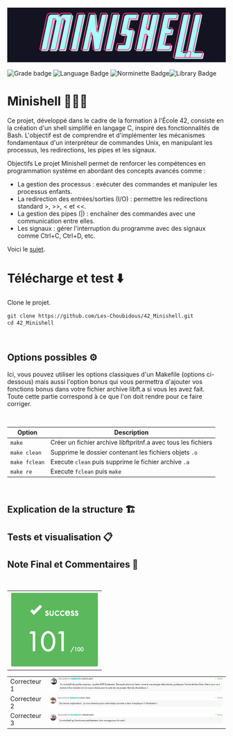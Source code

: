 ![Minishell logo](.media/minishell_logo.png)

![Grade badge](https://img.shields.io/badge/00_%2F_100-004d40?label=final%20grade&labelColor=151515&logo=data:image/svg%2bxml;base64,PHN2ZyB4bWxucz0iaHR0cDovL3d3dy53My5vcmcvMjAwMC9zdmciIGhlaWdodD0iMjRweCIgdmlld0JveD0iMCAwIDI0IDI0IiB3aWR0aD0iMjRweCIgZmlsbD0iI0ZGRkZGRiI+PHBhdGggZD0iTTAgMGgyNHYyNEgweiIgZmlsbD0ibm9uZSIvPjxwYXRoIGQ9Ik0xMiAxNy4yN0wxOC4xOCAyMWwtMS42NC03LjAzTDIyIDkuMjRsLTcuMTktLjYxTDEyIDIgOS4xOSA4LjYzIDIgOS4yNGw1LjQ2IDQuNzNMNS44MiAyMXoiLz48L3N2Zz4=) ![Language Badge](https://img.shields.io/badge/C-fe428e?logo=C&label=language&labelColor=151515) ![Norminette Badge](https://img.shields.io/badge/passing-brightgreen?logo=42&label=norminette&labelColor=151515)![Library Badge](https://img.shields.io/badge/our_own_libft-004d40?logo=GitHub&label=library%20used&labelColor=151515)

# Minishell 👩🏼‍💻

Ce projet, développé dans le cadre de la formation à l'École 42, consiste en la création d'un shell simplifié en langage C, inspiré des fonctionnalités de Bash. L'objectif est de comprendre et d'implémenter les mécanismes fondamentaux d'un interpréteur de commandes Unix, en manipulant les processus, les redirections, les pipes et les signaux.

Objectifs
Le projet Minishell permet de renforcer les compétences en programmation système en abordant des concepts avancés comme :

- La gestion des processus : exécuter des commandes et manipuler les processus enfants.
- La redirection des entrées/sorties (I/O) : permettre les redirections standard >, >>, < et <<.
- La gestion des pipes (|) : enchaîner des commandes avec une communication entre elles.
- Les signaux : gérer l'interruption du programme avec des signaux comme Ctrl+C, Ctrl+D, etc.

Voici le [sujet](.media/en.subject.pdf).

# Télécharge et test ⬇️

Clone le projet.

```
git clone https://github.com/Les-Choubidous/42_Minishell.git
cd 42_Minishell
```

<br>

## Options possibles ⚙️

Ici, vous pouvez utiliser les options classiques d'un Makefile (options ci-dessous) mais aussi l'option bonus qui vous permettra d'ajouter vos fonctions bonus dans votre fichier archive libft.a si vous les avez fait.  
Toute cette partie correspond à ce que l'on doit rendre pour ce faire corriger.

<br>

| Option | Description |
| --- | --- |
| `make` | Créer un fichier archive libftpritnf.a avec tous les fichiers |
| `make clean` | Supprime le dossier contenant les fichiers objets ```.o```|
| `make fclean` | Execute `clean` puis supprime le fichier archive ```.a```|
| `make re` | Execute `fclean` puis `make` |

<br>

## Explication de la structure 🏗️

## Tests et visualisation 📋

## Note Final et Commentaires 📔

<br>

| |
| --- |
| ![](.media/note.png) |


| | |
| --- | --- |
| Correcteur 1 | <img src=".media/com1.png" /> |
| Correcteur 2 | <img src=".media/com2.png" /> |
| Correcteur 3 | <img src=".media/com3.png" /> |
